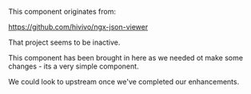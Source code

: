 This component originates from:

https://github.com/hivivo/ngx-json-viewer

That project seems to be inactive.

This component has been brought in here as we needed ot make some changes - its a very simple component.

We could look to upstream once we've completed our enhancements.